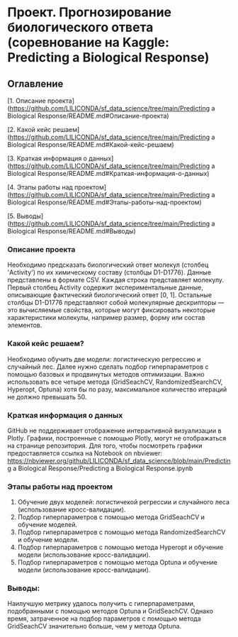 # Проект. Прогнозирование биологического ответа (соревнование на Kaggle: Predicting a Biological Response) 

## Оглавление
[1. Описание проекта](https://github.com/LILICONDA/sf_data_science/tree/main/Predicting a Biological Response/README.md#Описание-проекта)

[2. Какой кейс решаем](https://github.com/LILICONDA/sf_data_science/tree/main/Predicting a Biological Response/README.md#Какой-кейс-решаем)

[3. Краткая информация о данных](https://github.com/LILICONDA/sf_data_science/tree/main/Predicting a Biological Response/README.md#Краткая-информация-о-данных)

[4. Этапы работы над проектом](https://github.com/LILICONDA/sf_data_science/tree/main/Predicting a Biological Response/README.md#Этапы-работы-над-проектом)

[5. Выводы](https://github.com/LILICONDA/sf_data_science/tree/main/Predicting a Biological Response/README.md#Выводы)

### Описание проекта
Необходимо предсказать биологический ответ молекул (столбец 'Activity') по их химическому составу (столбцы D1-D1776). Данные представлены в формате CSV.  Каждая строка представляет молекулу. 
Первый столбец Activity содержит экспериментальные данные, описывающие фактический биологический ответ [0, 1]. Остальные столбцы D1-D1776 представляют собой молекулярные дескрипторы — это вычисляемые свойства, которые могут фиксировать некоторые характеристики молекулы, например размер, форму или состав элементов.


### Какой кейс решаем?
Необходимо обучить две модели: логистическую регрессию и случайный лес. Далее нужно сделать подбор гиперпараметров с помощью базовых и продвинутых методов оптимизации. Важно использовать все четыре метода (GridSeachCV, RandomizedSearchCV, Hyperopt, Optuna) хотя бы по разу, максимальное количество итераций не должно превышать 50.

### Краткая информация о данных
GitHub не поддерживает отображение интерактивной визуализации в Plotly. Графики, построенные с помощью Plotly, могут не отображаться на странице репозитория. Для того, чтобы посмотреть графики предоставляется ссылка на Notebook on nbviewer: https://nbviewer.org/github/LILICONDA/sf_data_science/blob/main/Predicting a Biological Response/Predicting a Biological Response.ipynb


### Этапы работы над проектом
1. Обучение двух моделей: логистичекой регрессии и случайного леса (использование кросс-валидации).
2. Подбор гиперпараметров с помощью метода GridSeachCV и обучение моделей.
3. Подбор гиперпараметров с помощью метода RandomizedSearchCV и обучение модели.
4. Подбор гиперпараметров с помощью метода Hyperopt и обучение модели (использование кросс-валидации).
5. Подбор гиперпараметров с помощью метода Optuna и обучение модели (использование кросс-валидации).


### Выводы:
Наилучшую метрику удалось получить с гиперпараметрами, подобранными с помощью методов Optuna и GridSeachCV. Однако время, затраченное на подбор параметров с помощью метода GridSeachCV значительно больше, чем у метода Optuna.
